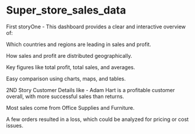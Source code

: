 # Super_store_sales_data
First storyOne - This dashboard provides a clear and interactive overview of:

Which countries and regions are leading in sales and profit.

How sales and profit are distributed geographically.

Key figures like total profit, total sales, and averages.

Easy comparison using charts, maps, and tables.

2ND Story Customer Details like - Adam Hart is a profitable customer overall, with more successful sales than returns.

Most sales come from Office Supplies and Furniture.

A few orders resulted in a loss, which could be analyzed for pricing or cost issues.

